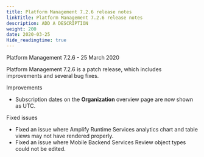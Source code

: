 ```yaml
---
title: Platform Management 7.2.6 release notes
linkTitle: Platform Management 7.2.6 release notes
description: ADD A DESCRIPTION
weight: 200
date: 2020-03-25
Hide_readingtime: true
---
```


Platform Management 7.2.6 - 25 March 2020

Platform Management 7.2.6 is a patch release, which includes improvements and several bug fixes.

Improvements

* Subscription dates on the **Organization** overview page are now shown as UTC.

Fixed issues

* Fixed an issue where Amplify Runtime Services analytics chart and table views may not have rendered properly.
* Fixed an issue where Mobile Backend Services Review object types could not be edited.

